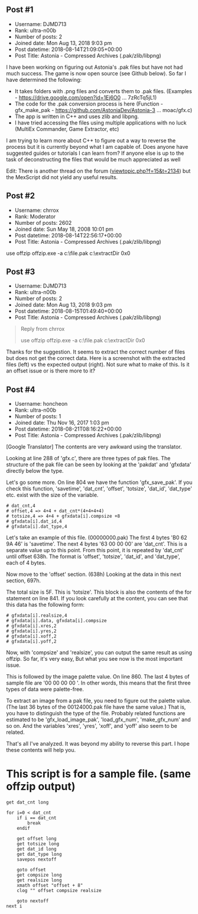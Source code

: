## Post #1
- Username: DJMD713
- Rank: ultra-n00b
- Number of posts: 2
- Joined date: Mon Aug 13, 2018 9:03 pm
- Post datetime: 2018-08-14T21:09:05+00:00
- Post Title: Astonia - Compressed Archives (.pak/zlib/libpng)

I have been working on figuring out Astonia's .pak files but have not had much success. The game is now open source (see Github below). So far I have determined the following:

- It takes folders with .png files and converts them to .pak files. (Examples - https://drive.google.com/open?id=1Ej6O0 ... 7zRcTq5jL1)
- The code for the .pak conversion process is here (Function - gfx_make_pak - https://github.com/AstoniaDev/Astonia-3 ... moac/gfx.c)
- The app is written in C++ and uses zlib and libpng.
- I have tried accessing the files using multiple applications with no luck (MultiEx Commander, Game Extractor, etc) 

I am trying to learn more about C++ to figure out a way to reverse the process but it is currently beyond what I am capable of. Does anyone have suggested guides or tutorials I can learn from? If anyone else is up to the task of deconstructing the files that would be much appreciated as well  

Edit: There is another thread on the forum ([viewtopic.php?f=15&t=2134](http://forum.xentax.com/viewtopic.php?f=15&t=2134)) but the MexScript did not yield any useful results.
## Post #2
- Username: chrrox
- Rank: Moderator
- Number of posts: 2602
- Joined date: Sun May 18, 2008 10:01 pm
- Post datetime: 2018-08-14T22:56:17+00:00
- Post Title: Astonia - Compressed Archives (.pak/zlib/libpng)

use offzip 
offzip.exe -a c:\file.pak c:\extractDir 0x0
## Post #3
- Username: DJMD713
- Rank: ultra-n00b
- Number of posts: 2
- Joined date: Mon Aug 13, 2018 9:03 pm
- Post datetime: 2018-08-15T01:49:40+00:00
- Post Title: Astonia - Compressed Archives (.pak/zlib/libpng)

> Reply from chrrox
>
> use offzip 
offzip.exe -a c:\file.pak c:\extractDir 0x0

Thanks for the suggestion. It seems to extract the correct number of files but does not get the correct data. Here is a screenshot with the extracted files (left) vs the expected output (right). Not sure what to make of this. Is it an offset issue or is there more to it?
## Post #4
- Username: honcheon
- Rank: ultra-n00b
- Number of posts: 1
- Joined date: Thu Nov 16, 2017 1:03 pm
- Post datetime: 2018-08-21T08:16:22+00:00
- Post Title: Astonia - Compressed Archives (.pak/zlib/libpng)

[Google Translator]
The contents are very awkward using the translator.

Looking at line 288 of 'gfx.c', there are three types of pak files.
The structure of the pak file can be seen by looking at the 'pakdat' and 'gfxdata' directly below the type.

Let's go some more.
On line 804 we have the function 'gfx_save_pak'.
If you check this function, 'savetime', 'dat_cnt', 'offset', 'totsize', 'dat_id', 'dat_type' etc. exist with the size of the variable.

```
# dat_cnt,4
# offset,4 => 4+4 + dat_cnt*(4+4+4+4)
# totsize,4 => 4+4 + gfxdata[i].compsize +8
# gfxdata[i].dat_id,4
# gfxdata[i].dat_type,4
```


Let's take an example of this file. (00000000.pak)
The first 4 bytes 'B0 62 9A 46' is 'savetime'. The next 4 bytes '63 00 00 00' are 'dat_cnt'.
This is a separate value up to this point.
From this point, it is repeated by 'dat_cnt' until offset 638h.
The format is 'offset', 'totsize', 'dat_id', and 'dat_type', each of 4 bytes.

Now move to the 'offset' section. (638h)
Looking at the data in this next section, 697h.

The total size is 5F. This is 'totsize'.
This block is also the contents of the for statement on line 841.
If you look carefully at the content, you can see that this data has the following form:

```
# gfxdata[i].realsize,4
# gfxdata[i].data, gfxdata[i].compsize
# gfxdata[i].xres,2
# gfxdata[i].yres,2
# gfxdata[i].xoff,2
# gfxdata[i].yoff,2
```


Now, with 'compsize' and 'realsize', you can output the same result as using offzip.
So far, it's very easy, But what you see now is the most important issue.

This is followed by the image palette value. On line 860.
The last 4 bytes of sample file are '00 00 00 00 '.
In other words, this means that the first three types of data were palette-free.

To extract an image from a pak file, you need to figure out the palette value. (The last 36 bytes of the 00124000.pak file have the same value.)
That is, you have to distinguish the type of the file. 
Probably related functions are estimated to be 'gfx_load_image_pak', 'load_gfx_num', 'make_gfx_num' and so on.
And the variables 'xres', 'yres', 'xoff', and 'yoff' also seem to be related.

That's all I've analyzed.
It was beyond my ability to reverse this part.
I hope these contents will help you.

# This script is for a sample file. (same offzip output)

```
get dat_cnt long

for i=0 < dat_cnt
    if i == dat_cnt
        break
    endif

    get offset long
    get totsize long
    get dat_id long
    get dat_type long
    savepos nextoff

    goto offset
    get compsize long
    get realsize long
    xmath offset "offset + 8"
    clog "" offset compsize realsize

    goto nextoff
next i

```
